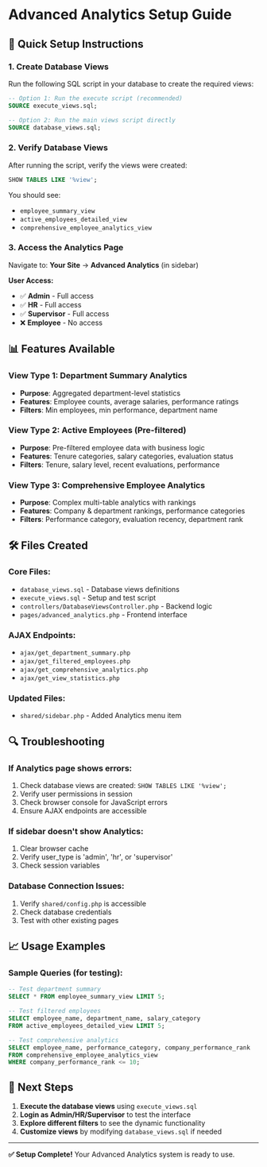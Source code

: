 # Advanced Analytics Setup Guide

## 🚀 Quick Setup Instructions

### 1. Create Database Views
Run the following SQL script in your database to create the required views:

```sql
-- Option 1: Run the execute script (recommended)
SOURCE execute_views.sql;

-- Option 2: Run the main views script directly  
SOURCE database_views.sql;
```

### 2. Verify Database Views
After running the script, verify the views were created:

```sql
SHOW TABLES LIKE '%view';
```

You should see:
- `employee_summary_view`
- `active_employees_detailed_view` 
- `comprehensive_employee_analytics_view`

### 3. Access the Analytics Page
Navigate to: **Your Site** → **Advanced Analytics** (in sidebar)

**User Access:**
- ✅ **Admin** - Full access
- ✅ **HR** - Full access  
- ✅ **Supervisor** - Full access
- ❌ **Employee** - No access

## 📊 Features Available

### View Type 1: Department Summary Analytics
- **Purpose**: Aggregated department-level statistics
- **Features**: Employee counts, average salaries, performance ratings
- **Filters**: Min employees, min performance, department name

### View Type 2: Active Employees (Pre-filtered)
- **Purpose**: Pre-filtered employee data with business logic
- **Features**: Tenure categories, salary categories, evaluation status
- **Filters**: Tenure, salary level, recent evaluations, performance

### View Type 3: Comprehensive Employee Analytics
- **Purpose**: Complex multi-table analytics with rankings
- **Features**: Company & department rankings, performance categories
- **Filters**: Performance category, evaluation recency, department rank

## 🛠️ Files Created

### Core Files:
- `database_views.sql` - Database views definitions
- `execute_views.sql` - Setup and test script
- `controllers/DatabaseViewsController.php` - Backend logic
- `pages/advanced_analytics.php` - Frontend interface

### AJAX Endpoints:
- `ajax/get_department_summary.php`
- `ajax/get_filtered_employees.php` 
- `ajax/get_comprehensive_analytics.php`
- `ajax/get_view_statistics.php`

### Updated Files:
- `shared/sidebar.php` - Added Analytics menu item

## 🔍 Troubleshooting

### If Analytics page shows errors:
1. Check database views are created: `SHOW TABLES LIKE '%view';`
2. Verify user permissions in session
3. Check browser console for JavaScript errors
4. Ensure AJAX endpoints are accessible

### If sidebar doesn't show Analytics:
1. Clear browser cache
2. Verify user_type is 'admin', 'hr', or 'supervisor'
3. Check session variables

### Database Connection Issues:
1. Verify `shared/config.php` is accessible
2. Check database credentials
3. Test with other existing pages

## 📈 Usage Examples

### Sample Queries (for testing):
```sql
-- Test department summary
SELECT * FROM employee_summary_view LIMIT 5;

-- Test filtered employees  
SELECT employee_name, department_name, salary_category 
FROM active_employees_detailed_view LIMIT 5;

-- Test comprehensive analytics
SELECT employee_name, performance_category, company_performance_rank
FROM comprehensive_employee_analytics_view 
WHERE company_performance_rank <= 10;
```

## 🎯 Next Steps

1. **Execute the database views** using `execute_views.sql`
2. **Login as Admin/HR/Supervisor** to test the interface
3. **Explore different filters** to see the dynamic functionality
4. **Customize views** by modifying `database_views.sql` if needed

---

**✅ Setup Complete!** Your Advanced Analytics system is ready to use.

